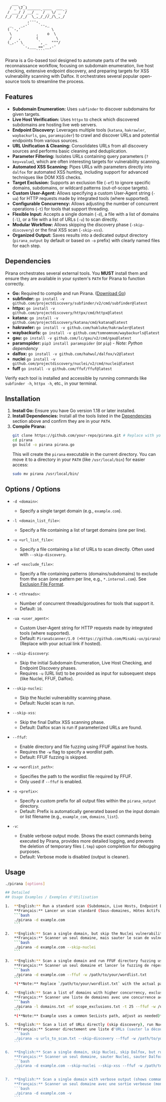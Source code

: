 
```

   ___  _
  / _ \7_)______ ____  ___ _
 / ___/ / __/ _ `/ _ \/ _ `/
/_/  /_/_/  \_,_/_//_/\_,_/
          ,---,
  _    _,-'    `--,_
 ( `-,'              \
  \           ,    o  \
  /   ,       (        \
 (_,-' \       `, _  """/
        `-,___ =='__,-'
              ````
```

Pirana is a Go-based tool designed to automate parts of the web reconnaissance workflow, focusing on subdomain enumeration, live host checking, extensive endpoint discovery, and preparing targets for XSS vulnerability scanning with Dalfox. It orchestrates several popular open-source tools to streamline the process.

## Features

*   **Subdomain Enumeration:** Uses `subfinder` to discover subdomains for given targets.
*   **Live Host Verification:** Uses `httpx` to check which discovered subdomains are hosting live web servers.
*   **Endpoint Discovery:** Leverages multiple tools (`katana`, `hakrawler`, `waybackurls`, `gau`, `paramspider`) to crawl and discover URLs and potential endpoints from various sources.
*   **URL Unification & Cleaning:** Consolidates URLs from all discovery sources and performs basic cleaning and deduplication.
*   **Parameter Filtering:** Isolates URLs containing query parameters (`?key=value`), which are often interesting targets for vulnerability scanning.
*   **Automated XSS Scanning:** Pipes URLs with parameters directly into `dalfox` for automated XSS hunting, including support for advanced techniques like DOM XSS checks.
*   **Target Exclusion:** Supports an exclusion file (`-ef`) to ignore specific domains, subdomains, or wildcard patterns (out-of-scope targets).
*   **Custom User-Agent:** Allows specifying a custom User-Agent string (`-ua`) for HTTP requests made by integrated tools (where supported).
*   **Configurable Concurrency:** Allows adjusting the number of concurrent operations (`-t`) for tools that support threading.
*   **Flexible Input:** Accepts a single domain (`-d`), a file with a list of domains (`-l`), or a file with a list of URLs (`-u`) to scan directly.
*   **Modular Workflow:** Allows skipping the discovery phase (`-skip-discovery`) or the final XSS scan (`-skip-xss`).
*   **Organized Output:** Saves results into a dedicated output directory (`pirana_output` by default or based on `-o` prefix) with clearly named files for each step.

## Dependencies

Pirana orchestrates several external tools. You **MUST** install them and ensure they are available in your system's `PATH` for Pirana to function correctly.

*   **Go:** Required to compile and run Pirana. ([Download Go](https://golang.org/dl/))
*   **subfinder:** `go install -v github.com/projectdiscovery/subfinder/v2/cmd/subfinder@latest`
*   **httpx:** `go install -v github.com/projectdiscovery/httpx/cmd/httpx@latest`
*   **katana:** `go install -v github.com/projectdiscovery/katana/cmd/katana@latest`
*   **hakrawler:** `go install -v github.com/hakluke/hakrawler@latest`
*   **waybackurls:** `go install -v github.com/tomnomnom/waybackurls@latest`
*   **gau:** `go install -v github.com/lc/gau/v2/cmd/gau@latest`
*   **paramspider:** `pip3 install paramspider` (or `pip`) - *Note: Python dependency*
*   **dalfox:** `go install -v github.com/hahwul/dalfox/v2@latest`
*   **nuclei** `go install -v github.com/projectdiscovery/nuclei/v2/cmd/nuclei@latest`
*   **fuff** `go install -v github.com/ffuf/ffuf@latest`
  
Verify each tool is installed and accessible by running commands like `subfinder -h`, `httpx -h`, etc., in your terminal.

## Installation

1.  **Install Go:** Ensure you have Go version 1.18 or later installed.
2.  **Install Dependencies:** Install all the tools listed in the [Dependencies](#dependencies) section above and confirm they are in your `PATH`.
3.  **Compile Pirana:**
    ```bash
    git clone https://github.com/your-repo/pirana.git # Replace with your repo URL if applicable
    cd pirana
    go build -o pirana pirana.go
    ```
    This will create the `pirana` executable in the current directory. You can move it to a directory in your `PATH` (like `/usr/local/bin`) for easier access:
    ```bash
    sudo mv pirana /usr/local/bin/
    ```
## Options / Options

*   `-d <domain>`:
    *   Specify a single target domain (e.g., `example.com`).

*   `-l <domain_list_file>`:
    *   Specify a file containing a list of target domains (one per line).

*   `-u <url_list_file>`:
    *   Specify a file containing a list of URLs to scan directly. Often used with `--skip-discovery`.

*   `-ef <exclude_file>`:
    *   Specify a file containing patterns (domains/subdomains) to exclude from the scan (one pattern per line, e.g., `*.internal.com`). See [Exclusion File Format](#exclusion-file-format).

*   `-t <threads>`:
    *   Number of concurrent threads/goroutines for tools that support it.
    *   Default: `10`.

*   `-ua <user_agent>`:
    *   Custom User-Agent string for HTTP requests made by integrated tools (where supported).
    *   Default: `PiranaScanner/1.0 (+https://github.com/Misaki-ux/pirana)` (Replace with your actual link if hosted).

*   `--skip-discovery`:
    *   Skip the initial Subdomain Enumeration, Live Host Checking, and Endpoint Discovery phases.
    *   Requires `-u` (URL list) to be provided as input for subsequent steps (like Nuclei, FFUF, Dalfox).

*   `--skip-nuclei`:
    *   Skip the Nuclei vulnerability scanning phase.
    *   Default: Nuclei scan is run.

*   `--skip-xss`:
    *   Skip the final Dalfox XSS scanning phase.
    *   Default: Dalfox scan is run if parameterized URLs are found.

*   `--ffuf`:
    *   Enable directory and file fuzzing using FFUF against live hosts.
    *   Requires the `-w` flag to specify a wordlist path.
    *   Default: FFUF fuzzing is skipped.

*   `-w <wordlist_path>`:
    *   Specifies the path to the wordlist file required by FFUF.
    *   Only used if `--ffuf` is enabled.

*   `-o <prefix>`:
    *   Specify a custom prefix for all output files within the `pirana_output` directory.
    *   Default: Prefix is automatically generated based on the input domain or list filename (e.g., `example_com`, `domains_list`).

*   `-v`:
    *   Enable verbose output mode. Shows the exact commands being executed by Pirana, provides more detailed logging, and prevents the deletion of temporary files (`.tmp`) upon completion for debugging purposes.
    *   Default: Verbose mode is disabled (output is cleaner).
      
## Usage

```bash
./pirana [options]

## Detailed
## Usage Examples / Exemples d'Utilisation

1.  **English:** Run a standard scan (Subdomain, Live Hosts, Endpoint Discovery, Nuclei, Dalfox).
    **Français:** Lancer un scan standard (Sous-domaines, Hôtes Actifs, Découverte Endpoints, Nuclei, Dalfox).
    ```bash
    ./pirana -d example.com
    ```

2.  **English:** Scan a single domain, but skip the Nuclei vulnerability scan.
    **Français:** Scanner un seul domaine, mais sauter le scan de vulnérabilités Nuclei.
    ```bash
    ./pirana -d example.com --skip-nuclei
    ```

3.  **English:** Scan a single domain and run FFUF directory fuzzing using a specific wordlist. (Nuclei also runs by default).
    **Français:** Scanner un seul domaine et lancer le fuzzing de répertoires FFUF avec une wordlist spécifique. (Nuclei est aussi lancé par défaut).
    ```bash
    ./pirana -d example.com --ffuf -w /path/to/your/wordlist.txt
    ```
    *(**Note:** Replace `/path/to/your/wordlist.txt` with the actual path to your wordlist)*

4.  **English:** Scan a list of domains with higher concurrency, exclusions, run FFUF, but skip the final Dalfox XSS scan.
    **Français:** Scanner une liste de domaines avec une concurrence accrue, des exclusions, lancer FFUF, mais sauter le scan XSS final Dalfox.
    ```bash
    ./pirana -l domains.txt -ef scope_exclusions.txt -t 25 --ffuf -w /usr/share/seclists/Discovery/Web-Content/common.txt --skip-xss
    ```
    *(**Note:** Example uses a common SecLists path, adjust as needed)*

5.  **English:** Scan a list of URLs directly (skip discovery), run Nuclei and FFUF on them.
    **Français:** Scanner directement une liste d'URLs (sauter la découverte), lancer Nuclei et FFUF dessus.
    ```bash
    ./pirana -u urls_to_scan.txt --skip-discovery --ffuf -w /path/to/your/wordlist.txt
    ```

6.  **English:** Scan a single domain, skip Nuclei, skip Dalfox, but run FFUF.
    **Français:** Scanner un seul domaine, sauter Nuclei, sauter Dalfox, mais lancer FFUF.
    ```bash
    ./pirana -d example.com --skip-nuclei --skip-xss --ffuf -w /path/to/your/wordlist.txt
    ```

7.  **English:** Scan a single domain with verbose output (shows commands, keeps temp files).
    **Français:** Scanner un seul domaine avec une sortie verbeuse (montre les commandes, conserve les fichiers temporaires).
    ```bash
    ./pirana -d example.com -v
    ```
